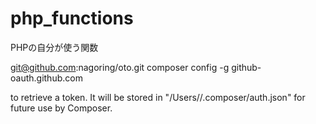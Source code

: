 # php_functions
PHPの自分が使う関数


git@github.com:nagoring/oto.git
composer config -g github-oauth.github.com <token>

to retrieve a token. It will be stored in "/Users/<username>/.composer/auth.json" for future use by Composer.
